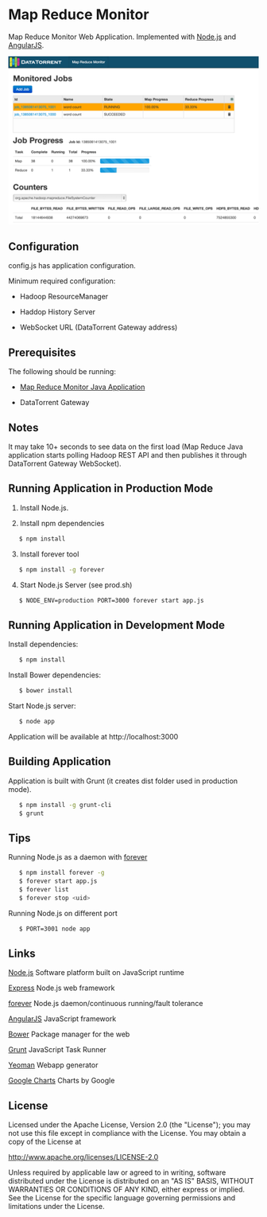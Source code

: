 Map Reduce Monitor
===============

Map Reduce Monitor Web Application. Implemented with [Node.js](http://nodejs.org/) and [AngularJS](http://angularjs.org/).

![Map Reduce Monitor Web Application](docs/MapReduceMonitor.png "Map Reduce Monitor Web Application")

## Configuration
 config.js has application configuration.

 Minimum required configuration:

 - Hadoop ResourceManager

 - Haddop History Server

 - WebSocket URL (DataTorrent Gateway address)

## Prerequisites

  The following should be running:

  - [Map Reduce Monitor Java Application](https://github.com/DataTorrent/Malhar/tree/master/demos/src/main/java/com/datatorrent/demos/mrmonitor)

  - DataTorrent Gateway

## Notes

  It may take 10+ seconds to see data on the first load (Map Reduce Java application starts polling Hadoop REST API
and then publishes it through DataTorrent Gateway WebSocket).

## Running Application in Production Mode

 1. Install Node.js.

 2. Install npm dependencies

 ``` bash
    $ npm install
 ```

 3. Install forever tool

 ``` bash
    $ npm install -g forever
 ```

 4. Start Node.js Server (see prod.sh)

 ``` bash
    $ NODE_ENV=production PORT=3000 forever start app.js
 ```

## Running Application in Development Mode
 Install dependencies:

 ``` bash
    $ npm install
 ```

 Install Bower dependencies:

 ``` bash
    $ bower install
 ```

 Start Node.js server:

 ``` bash
    $ node app
 ```

 Application will be available at http://localhost:3000

## Building Application

 Application is built with Grunt (it creates dist folder used in production mode).

 ``` bash
    $ npm install -g grunt-cli
    $ grunt
 ```

## Tips

 Running Node.js as a daemon with [forever](https://github.com/nodejitsu/forever)

 ``` bash
    $ npm install forever -g
    $ forever start app.js
    $ forever list
    $ forever stop <uid>
 ```

 Running Node.js on different port

 ``` bash
    $ PORT=3001 node app
 ```

## Links

[Node.js](http://nodejs.org/) Software platform built on JavaScript runtime

[Express](https://github.com/visionmedia/express) Node.js web framework

[forever](https://github.com/nodejitsu/forever) Node.js daemon/continuous running/fault tolerance

[AngularJS](http://angularjs.org/) JavaScript framework

[Bower](http://bower.io/) Package manager for the web

[Grunt](http://gruntjs.com/) JavaScript Task Runner

[Yeoman](http://yeoman.io/) Webapp generator

[Google Charts](https://developers.google.com/chart/) Charts by Google

## License

Licensed under the Apache License, Version 2.0 (the "License"); you may not use this file except in compliance with the License. You may obtain a copy of the License at

http://www.apache.org/licenses/LICENSE-2.0

Unless required by applicable law or agreed to in writing, software distributed under the License is distributed on an "AS IS" BASIS, WITHOUT WARRANTIES OR CONDITIONS OF ANY KIND, either express or implied. See the License for the specific language governing permissions and limitations under the License.
